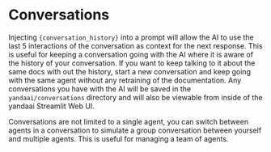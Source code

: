# Conversations

Injecting `{conversation_history}` into a prompt will allow the AI to use the last 5 interactions of the conversation as context for the next response.  This is useful for keeping a conversation going with the AI where it is aware of the history of your conversation.  If you want to keep talking to it about the same docs with out the history, start a new conversation and keep going with the same agent without any retraining of the documentation. Any conversations you have with the AI will be saved in the `yandaai/conversations` directory and will also be viewable from inside of the yandaai Streamlit Web UI.

Conversations are not limited to a single agent, you can switch between agents in a conversation to simulate a group conversation between yourself and multiple agents. This is useful for managing a team of agents.